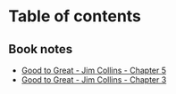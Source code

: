 # Table of contents

## Book notes

* [Good to Great - Jim Collins - Chapter 5](README.md)
* [Good to Great - Jim Collins - Chapter 3](book-notes/good-to-great-jim-collins-chapter-3.md)
